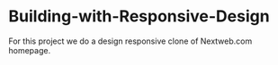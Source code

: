 # Building-with-Responsive-Design
For this project we do a design responsive clone of Nextweb.com homepage.
